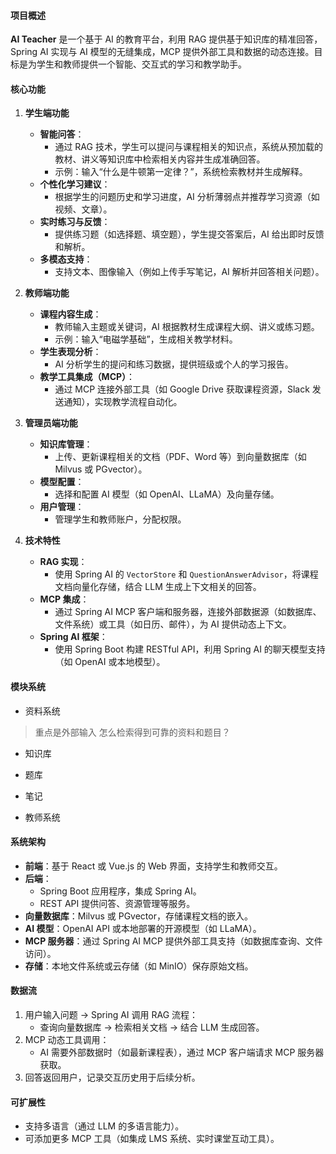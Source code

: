 

#### 项目概述
**AI Teacher** 是一个基于 AI 的教育平台，利用 RAG 提供基于知识库的精准回答，Spring AI 实现与 AI 模型的无缝集成，MCP 提供外部工具和数据的动态连接。目标是为学生和教师提供一个智能、交互式的学习和教学助手。

#### 核心功能
1. **学生端功能**
    - **智能问答**：
        - 通过 RAG 技术，学生可以提问与课程相关的知识点，系统从预加载的教材、讲义等知识库中检索相关内容并生成准确回答。
        - 示例：输入“什么是牛顿第一定律？”，系统检索教材并生成解释。
    - **个性化学习建议**：
        - 根据学生的问题历史和学习进度，AI 分析薄弱点并推荐学习资源（如视频、文章）。
    - **实时练习与反馈**：
        - 提供练习题（如选择题、填空题），学生提交答案后，AI 给出即时反馈和解析。
    - **多模态支持**：
        - 支持文本、图像输入（例如上传手写笔记，AI 解析并回答相关问题）。

2. **教师端功能**
    - **课程内容生成**：
        - 教师输入主题或关键词，AI 根据教材生成课程大纲、讲义或练习题。
        - 示例：输入“电磁学基础”，生成相关教学材料。
    - **学生表现分析**：
        - AI 分析学生的提问和练习数据，提供班级或个人的学习报告。
    - **教学工具集成（MCP）**：
        - 通过 MCP 连接外部工具（如 Google Drive 获取课程资源，Slack 发送通知），实现教学流程自动化。

3. **管理员端功能**
    - **知识库管理**：
        - 上传、更新课程相关的文档（PDF、Word 等）到向量数据库（如 Milvus 或 PGvector）。
    - **模型配置**：
        - 选择和配置 AI 模型（如 OpenAI、LLaMA）及向量存储。
    - **用户管理**：
        - 管理学生和教师账户，分配权限。

4. **技术特性**
    - **RAG 实现**：
        - 使用 Spring AI 的 `VectorStore` 和 `QuestionAnswerAdvisor`，将课程文档向量化存储，结合 LLM 生成上下文相关的回答。
    - **MCP 集成**：
        - 通过 Spring AI MCP 客户端和服务器，连接外部数据源（如数据库、文件系统）或工具（如日历、邮件），为 AI 提供动态上下文。
    - **Spring AI 框架**：
        - 使用 Spring Boot 构建 RESTful API，利用 Spring AI 的聊天模型支持（如 OpenAI 或本地模型）。

#### 模块系统
- 资料系统
> 重点是外部输入
> 怎么检索得到可靠的资料和题目？
  - 知识库
  - 题库
  - 笔记

- 教师系统

#### 系统架构
- **前端**：基于 React 或 Vue.js 的 Web 界面，支持学生和教师交互。
- **后端**：
    - Spring Boot 应用程序，集成 Spring AI。
    - REST API 提供问答、资源管理等服务。
- **向量数据库**：Milvus 或 PGvector，存储课程文档的嵌入。
- **AI 模型**：OpenAI API 或本地部署的开源模型（如 LLaMA）。
- **MCP 服务器**：通过 Spring AI MCP 提供外部工具支持（如数据库查询、文件访问）。
- **存储**：本地文件系统或云存储（如 MinIO）保存原始文档。

#### 数据流
1. 用户输入问题 → Spring AI 调用 RAG 流程：
    - 查询向量数据库 → 检索相关文档 → 结合 LLM 生成回答。
2. MCP 动态工具调用：
    - AI 需要外部数据时（如最新课程表），通过 MCP 客户端请求 MCP 服务器获取。
3. 回答返回用户，记录交互历史用于后续分析。

#### 可扩展性
- 支持多语言（通过 LLM 的多语言能力）。
- 可添加更多 MCP 工具（如集成 LMS 系统、实时课堂互动工具）。

